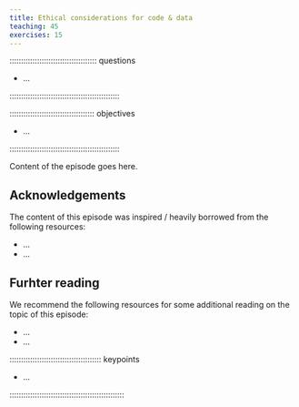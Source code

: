 ```yaml
---
title: Ethical considerations for code & data
teaching: 45
exercises: 15
---
```


:::::::::::::::::::::::::::::::::::::: questions 

-  ...

::::::::::::::::::::::::::::::::::::::::::::::::

::::::::::::::::::::::::::::::::::::: objectives

- ...

::::::::::::::::::::::::::::::::::::::::::::::::



Content of the episode goes here.


## Acknowledgements

The content of this episode was inspired / heavily borrowed from the following resources:

- ...
- ...

## Furhter reading

We recommend the following resources for some additional reading on the topic of this episode:

- ...
- ...




:::::::::::::::::::::::::::::::::::::::: keypoints

- ...

::::::::::::::::::::::::::::::::::::::::::::::::::


